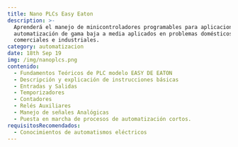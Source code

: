 ```yaml
---
title: Nano PLCs Easy Eaton
description: >-
  Aprenderá el manejo de minicontroladores programables para aplicaciones de
  automatización de gama baja a media aplicados en problemas domésticos
  comerciales e industriales.
category: automatizacion
date: 18th Sep 19
img: /img/nanoplcs.png
contenido:
  - Fundamentos Teóricos de PLC modelo EASY DE EATON
  - Descripción y explicación de instrucciones básicas
  - Entradas y Salidas
  - Temporizadores
  - Contadores
  - Relés Auxiliares
  - Manejo de señales Analógicas
  - Puesta en marcha de procesos de automatización cortos.
requisitosRecomendados:
  - Conocimientos de automatismos eléctricos
---
```


